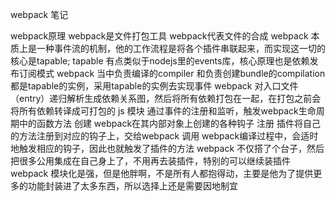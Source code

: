webpack 笔记

webpack原理
webpack是文件打包工具
webpack代表文件的合成
webpack 本质上是一种事件流的机制，他的工作流程是将各个插件串联起来，而实现这一切的核心是tapable;
tapable 有点类似于nodejs里的events库，核心原理也是依赖发布订阅模式
webpack 当中负责编译的compiler 和负责创建bundle的compilation 都是tapable的实例，采用tapable的实例去实现事件
webpack 对入口文件（entry）递归解析生成依赖关系图，然后将所有依赖打包在一起，在打包之前会将所有依赖转译成可打包的 js 模块
通过事件的注册和监听，触发webpack生命周期中的函数方法
创建 webpack在其内部对象上创建的各种钩子
注册 插件将自己的方法注册到对应的钩子上，交给webpack
调用 webpack编译过程中，会适时地触发相应的钩子，因此也就触发了插件的方法
webpack 不仅搭了个台子，然后把很多公用集成在自己身上了，不用再去装插件，特别的可以继续装插件
webpack 模块化是强，但是他胖啊，不是所有人都抱得动，主要是他为了提供更多的功能封装进了太多东西，所以选择上还是需要因地制宜
